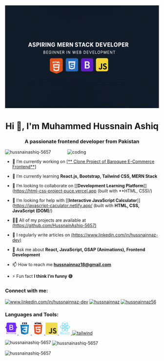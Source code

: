 ![logo](https://github.com/HussnainAshiq-5657/HussnainAshiq-5657/blob/main/Linkedin%20Banner.png)
<h1 align="center">Hi 👋, I'm Muhammed Hussnain Ashiq</h1>
<h3 align="center">A passionate frontend developer from Pakistan</h3>

<img align="right" alt="coding" width="300" src="https://media.licdn.com/dms/image/v2/D4D12AQEwYz74Mf7XKA/article-cover_image-shrink_600_2000/article-cover_image-shrink_600_2000/0/1677431973169?e=2147483647&v=beta&t=g-dw3FI3xdjJRFvnPlFM9vFqoXc5N3SxnW4jEuqG4o0" >


<p align="left"> <img src="https://komarev.com/ghpvc/?username=hussnainashiq-5657&label=Profile%20views&color=0e75b6&style=flat" alt="hussnainashiq-5657" /> </p>

- 🔭 I’m currently working on [[** Clone Project of Baroquee E-Commerce Frontend**]](https://baroquee-website.netlify.app/ (built with **HTML, CSS))

- 🌱 I’m currently learning ****React.js, Bootstrap, Tailwind CSS, MERN Stack****

- 👯 I’m looking to collaborate on [[**Development Learning Platform**]](https://html-css-project-puce.vercel.app (built with **HTML, CSS)/)

- 🤝 I’m looking for help with [[**Interactive JavaScript Calculator**]](https://javascript-caculator.netlify.app/ (built with **HTML, CSS, JavaScript (DOM)**/)

- 👨‍💻 All of my projects are available at [(https://github.com/HussnainAshiq-5657)]((https://github.com/HussnainAshiq-5657))

- 📝 I regularly write articles on [(https://www.linkedin.com/in/hussnainnaz-dev)]((https://www.linkedin.com/in/hussnainnaz-dev))

- 💬 Ask me about ****React, JavaScript, GSAP (Animations), Frontend Development****

- 📫 How to reach me ****hussnainnaz18@gmail.com****

- ⚡ Fun fact **I think I’m funny 😅**

<h3 align="left">Connect with me:</h3>
<p align="left">
<a href="https://linkedin.com/in/www.linkedin.com/in/hussnainnaz-dev" target="blank"><img align="center" src="https://raw.githubusercontent.com/rahuldkjain/github-profile-readme-generator/master/src/images/icons/Social/linked-in-alt.svg" alt="www.linkedin.com/in/hussnainnaz-dev" height="30" width="40" /></a>
<a href="https://kaggle.com/hussnainnaz" target="blank"><img align="center" src="https://raw.githubusercontent.com/rahuldkjain/github-profile-readme-generator/master/src/images/icons/Social/kaggle.svg" alt="hussnainnaz" height="30" width="40" /></a>
<a href="https://instagram.com/hussnainnaz56" target="blank"><img align="center" src="https://raw.githubusercontent.com/rahuldkjain/github-profile-readme-generator/master/src/images/icons/Social/instagram.svg" alt="hussnainnaz56" height="30" width="40" /></a>
</p>

<h3 align="left">Languages and Tools:</h3>
<p align="left"> <a href="https://getbootstrap.com" target="_blank" rel="noreferrer"> <img src="https://raw.githubusercontent.com/devicons/devicon/master/icons/bootstrap/bootstrap-plain-wordmark.svg" alt="bootstrap" width="40" height="40"/> </a> <a href="https://www.w3schools.com/css/" target="_blank" rel="noreferrer"> <img src="https://raw.githubusercontent.com/devicons/devicon/master/icons/css3/css3-original-wordmark.svg" alt="css3" width="40" height="40"/> </a> <a href="https://www.w3.org/html/" target="_blank" rel="noreferrer"> <img src="https://raw.githubusercontent.com/devicons/devicon/master/icons/html5/html5-original-wordmark.svg" alt="html5" width="40" height="40"/> </a> <a href="https://developer.mozilla.org/en-US/docs/Web/JavaScript" target="_blank" rel="noreferrer"> <img src="https://raw.githubusercontent.com/devicons/devicon/master/icons/javascript/javascript-original.svg" alt="javascript" width="40" height="40"/> </a> <a href="https://reactjs.org/" target="_blank" rel="noreferrer"> <img src="https://raw.githubusercontent.com/devicons/devicon/master/icons/react/react-original-wordmark.svg" alt="react" width="40" height="40"/> </a> <a href="https://tailwindcss.com/" target="_blank" rel="noreferrer"> <img src="https://www.vectorlogo.zone/logos/tailwindcss/tailwindcss-icon.svg" alt="tailwind" width="40" height="40"/> </a> </p>

<p><img align="left" src="https://github-readme-stats.vercel.app/api/top-langs?username=hussnainashiq-5657&show_icons=true&locale=en&layout=compact" alt="hussnainashiq-5657" /></p>

<p>&nbsp;<img align="center" src="https://github-readme-stats.vercel.app/api?username=hussnainashiq-5657&show_icons=true&locale=en" alt="hussnainashiq-5657" /></p>

<p><img align="center" src="https://github-readme-streak-stats.herokuapp.com/?user=hussnainashiq-5657&" alt="hussnainashiq-5657" /></p>
